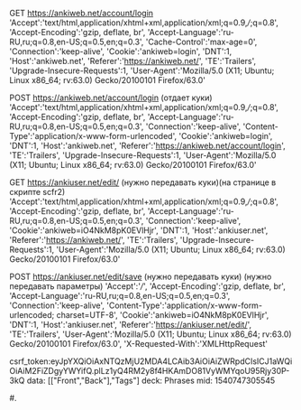 GET https://ankiweb.net/account/login
'Accept':'text/html,application/xhtml+xml,application/xml;q=0.9,*/*;q=0.8',
'Accept-Encoding':'gzip, deflate, br',
'Accept-Language':'ru-RU,ru;q=0.8,en-US;q=0.5,en;q=0.3',
'Cache-Control':'max-age=0',
'Connection':'keep-alive',
'Cookie':'ankiweb=login',
'DNT':1,
'Host':'ankiweb.net',
'Referer':'https://ankiweb.net/',
'TE':'Trailers',
'Upgrade-Insecure-Requests':1,
'User-Agent':'Mozilla/5.0 (X11; Ubuntu; Linux x86_64; rv:63.0) Gecko/20100101 Firefox/63.0'

POST https://ankiweb.net/account/login (отдает куки)
'Accept':'text/html,application/xhtml+xml,application/xml;q=0.9,*/*;q=0.8',
'Accept-Encoding':'gzip, deflate, br',
'Accept-Language':'ru-RU,ru;q=0.8,en-US;q=0.5,en;q=0.3',
'Connection':'keep-alive',
'Content-Type':'application/x-www-form-urlencoded',
'Cookie':'ankiweb=login',
'DNT':1,
'Host':'ankiweb.net',
'Referer':'https://ankiweb.net/account/login',
'TE':'Trailers',
'Upgrade-Insecure-Requests':1,
'User-Agent':'Mozilla/5.0 (X11; Ubuntu; Linux x86_64; rv:63.0) Gecko/20100101 Firefox/63.0'

GET https://ankiuser.net/edit/ (нужно передавать куки)(на странице в скрипте scfr2)
'Accept':'text/html,application/xhtml+xml,application/xml;q=0.9,*/*;q=0.8',
'Accept-Encoding':'gzip, deflate, br',
'Accept-Language':'ru-RU,ru;q=0.8,en-US;q=0.5,en;q=0.3',
'Connection':'keep-alive',
'Cookie':'ankiweb=iO4NkM8pK0EVlHjr',
'DNT':1,
'Host':'ankiuser.net',
'Referer':'https://ankiweb.net/',
'TE':'Trailers',
'Upgrade-Insecure-Requests':1,
'User-Agent':'Mozilla/5.0 (X11; Ubuntu; Linux x86_64; rv:63.0) Gecko/20100101 Firefox/63.0'

POST https://ankiuser.net/edit/save (нужно передавать куки) (нужно передавать параметры)
'Accept':'*/*',
'Accept-Encoding':'gzip, deflate, br',
'Accept-Language':'ru-RU,ru;q=0.8,en-US;q=0.5,en;q=0.3',
'Connection':'keep-alive',
'Content-Type':'application/x-www-form-urlencoded; charset=UTF-8',
'Cookie':'ankiweb=iO4NkM8pK0EVlHjr',
'DNT':1,
'Host':'ankiuser.net',
'Referer':'https://ankiuser.net/edit/',
'TE':'Trailers',
'User-Agent':'Mozilla/5.0 (X11; Ubuntu; Linux x86_64; rv:63.0) Gecko/20100101 Firefox/63.0',
'X-Requested-With':'XMLHttpRequest'

csrf_token:eyJpYXQiOiAxNTQzMjU2MDA4LCAib3AiOiAiZWRpdCIsICJ1aWQiOiAiM2FiZDgyYWYifQ.plLz1yQ4RM2y8f4HKAmDO81VyWMYqoU95Rjy30P-3kQ
data: [["Front","Back"],"Tags"]
deck: Phrases
mid: 1540747305545

#.